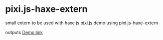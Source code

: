 pixi.js-haxe-extern
===================
small  extern to be used with haxe js 
<a href="https://github.com/GoodBoyDigital/pixi.js">pixi.js</a>
demo using pixi.js-haxe-extern <br/>
<p>
<code id="gist-5098175"></code>

</p>
outputs
<a href="https://dl.dropbox.com/u/5114622/pixi-haxe-demo/index.html">Demo link</a>
